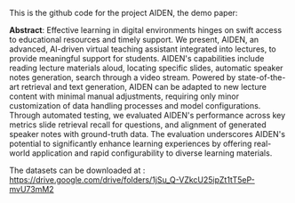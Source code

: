 This is the github code for the project AIDEN, the demo paper:
 
 **Abstract**:
 Effective learning in digital environments hinges on swift access to educational resources and timely support. We present, AIDEN, an advanced, AI-driven virtual teaching assistant integrated into lectures, to provide meaningful support for students. AIDEN's capabilities include reading lecture materials aloud, locating specific slides, automatic speaker notes generation, search through a video stream. Powered by state-of-the-art retrieval and text generation, AIDEN can be adapted to new lecture content with minimal manual adjustments, requiring only minor customization of data handling processes and model configurations. Through automated testing, we evaluated AIDEN's performance across key metrics slide retrieval recall for questions, and alignment of generated speaker notes with ground-truth data.
 The evaluation underscores AIDEN's potential to significantly enhance learning experiences by offering real-world application and rapid configurability to diverse learning materials. 



The datasets can be downloaded at : https://drive.google.com/drive/folders/1jSu_Q-VZkcU25ipZt1tT5eP-mvU73mM2
